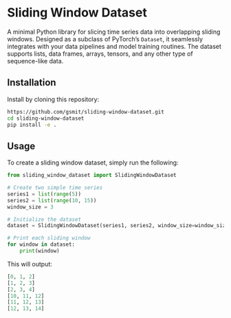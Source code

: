 # Sliding Window Dataset
A minimal Python library for slicing time series data into overlapping sliding windows. Designed as a subclass of PyTorch’s `Dataset`, it seamlessly integrates with your data pipelines and model training routines. The dataset supports lists, data frames, arrays, tensors, and any other type of sequence-like data.

## Installation
Install by cloning this repository:
```bash
https://github.com/gsmit/sliding-window-dataset.git
cd sliding-window-dataset
pip install -e .
```

## Usage
To create a sliding window dataset, simply run the following:

```python
from sliding_window_dataset import SlidingWindowDataset

# Create two simple time series
series1 = list(range(5))
series2 = list(range(10, 15))
window_size = 3

# Initialize the dataset
dataset = SlidingWindowDataset(series1, series2, window_size=window_size)

# Print each sliding window
for window in dataset:
    print(window)
```

This will output:
```python
[0, 1, 2]
[1, 2, 3]
[2, 3, 4]
[10, 11, 12]
[11, 12, 13]
[12, 13, 14]
```
